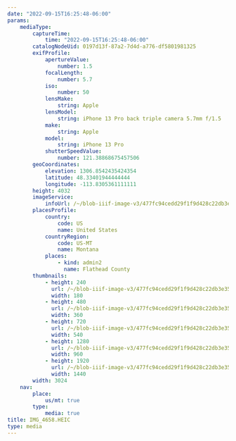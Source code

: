 ```yaml
---
date: "2022-09-15T16:25:48-06:00"
params:
    mediaType:
        captureTime:
            time: "2022-09-15T16:25:48-06:00"
        catalogNodeUid: 0197d13f-87a2-7d4d-a776-df5801981325
        exifProfile:
            apertureValue:
                number: 1.5
            focalLength:
                number: 5.7
            iso:
                number: 50
            lensMake:
                string: Apple
            lensModel:
                string: iPhone 13 Pro back triple camera 5.7mm f/1.5
            make:
                string: Apple
            model:
                string: iPhone 13 Pro
            shutterSpeedValue:
                number: 121.38868675457506
        geoCoordinates:
            elevation: 1306.8542435424354
            latitude: 48.33401944444444
            longitude: -113.8305361111111
        height: 4032
        imageService:
            infoUrl: /~/blob-iiif-image-v3/477fc94cedd29f1f9d428c22db3e35d0e26adcd39f007e3035ad7ae992c3fa43/info.json
        placesProfile:
            country:
                code: US
                name: United States
            countryRegion:
                code: US-MT
                name: Montana
            places:
                - kind: admin2
                  name: Flathead County
        thumbnails:
            - height: 240
              url: /~/blob-iiif-image-v3/477fc94cedd29f1f9d428c22db3e35d0e26adcd39f007e3035ad7ae992c3fa43/full/180%2C240/0/default.jpg
              width: 180
            - height: 480
              url: /~/blob-iiif-image-v3/477fc94cedd29f1f9d428c22db3e35d0e26adcd39f007e3035ad7ae992c3fa43/full/360%2C480/0/default.jpg
              width: 360
            - height: 720
              url: /~/blob-iiif-image-v3/477fc94cedd29f1f9d428c22db3e35d0e26adcd39f007e3035ad7ae992c3fa43/full/540%2C720/0/default.jpg
              width: 540
            - height: 1280
              url: /~/blob-iiif-image-v3/477fc94cedd29f1f9d428c22db3e35d0e26adcd39f007e3035ad7ae992c3fa43/full/960%2C1280/0/default.jpg
              width: 960
            - height: 1920
              url: /~/blob-iiif-image-v3/477fc94cedd29f1f9d428c22db3e35d0e26adcd39f007e3035ad7ae992c3fa43/full/1440%2C1920/0/default.jpg
              width: 1440
        width: 3024
    nav:
        place:
            us/mt: true
        type:
            media: true
title: IMG_4658.HEIC
type: media
---
```

